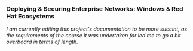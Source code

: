 ### Deploying & Securing Enterprise Networks: Windows & Red Hat Ecosystems  

*I am currently editing this project's documentation to be more succint, as the requirements of the course it was undertaken for led me to go a bit overboard in terms of length.*
